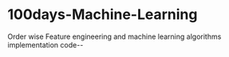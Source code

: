 # 100days-Machine-Learning
Order wise  Feature engineering and machine learning algorithms implementation code--
